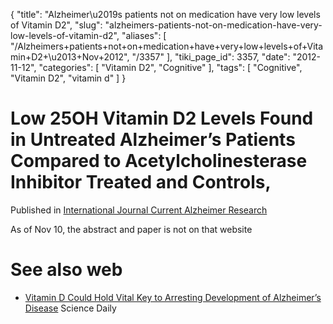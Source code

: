 {
    "title": "Alzheimer\u2019s patients not on medication have very low levels of Vitamin D2",
    "slug": "alzheimers-patients-not-on-medication-have-very-low-levels-of-vitamin-d2",
    "aliases": [
        "/Alzheimers+patients+not+on+medication+have+very+low+levels+of+Vitamin+D2+\u2013+Nov+2012",
        "/3357"
    ],
    "tiki_page_id": 3357,
    "date": "2012-11-12",
    "categories": [
        "Vitamin D2",
        "Cognitive"
    ],
    "tags": [
        "Cognitive",
        "Vitamin D2",
        "vitamin d"
    ]
}


# Low 25OH Vitamin D2 Levels Found in Untreated Alzheimer’s Patients Compared to Acetylcholinesterase Inhibitor Treated and Controls,

Published in [International Journal Current Alzheimer Research](http://www.hindawi.com/journals/ijad/%20)

As of Nov 10, the abstract and paper is not on that website

# See also web

* [Vitamin D Could Hold Vital Key to Arresting Development of Alzheimer’s Disease](http://www.sciencedaily.com/releases/2012/11/121108131452.htm) Science Daily